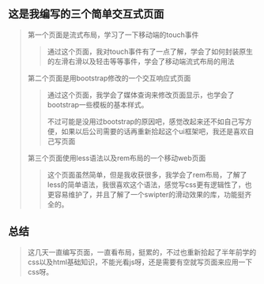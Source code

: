 ## 这是我编写的三个简单交互式页面

> 第一个页面是流式布局，学习了一下移动端的touch事件
>
> > 通过这个页面，我对touch事件有了一点了解，学会了如何封装原生的左滑右滑以及轻击等等事件，学会了移动端流式布局的用法
>
> 第二个页面是用bootstrap修改的一个交互响应式页面
>
> > 通过这个页面，我学会了媒体查询来修改页面显示，也学会了bootstrap一些模板的基本样式。
> >
> > 不过可能是没用过bootstrap的原因吧，感觉改起来还不如自己写方便，如果以后公司需要的话再重新拾起这个ui框架吧，我还是喜欢自己写页面
>
> 第三个页面使用less语法以及rem布局的一个移动web页面
>
> > 这个页面虽然简单，但是我收获很多，我学会了rem布局，了解了less的简单语法，我很喜欢这个语法，感觉写css更有逻辑性了，也更容易维护了，并且了解了一个swipter的滑动效果的库，功能挺齐全的。

## 总结

> 这几天一直编写页面，一直看布局，挺累的，不过也重新拾起了半年前学的css以及html基础知识，不能光看js呀，还是需要有空就写页面来应用一下css呀。